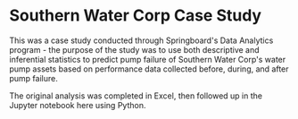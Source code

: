 # Southern Water Corp Case Study
This was a case study conducted through Springboard's Data Analytics program - the purpose of the study was to use both descriptive and inferential statistics to 
predict pump failure of Southern Water Corp's water pump assets based on performance data collected before, during, and after pump failure. 

The original analysis was completed in Excel, then followed up in the Jupyter notebook here using Python. 
